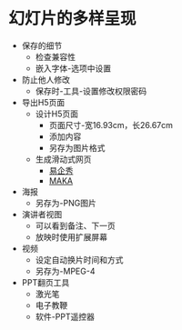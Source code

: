 # 幻灯片的多样呈现

* 保存的细节
    * 检查兼容性
    * 嵌入字体-选项中设置
* 防止他人修改
    * 保存时-工具-设置修改权限密码
* 导出H5页面
    * 设计H5页面
        * 页面尺寸-宽16.93cm，长26.67cm
        * 添加内容
        * 另存为图片格式
    * 生成滑动式网页
        * [易企秀](http://eqxiu.com/home)
        * [MAKA](http://maka.im)
* 海报
    * 另存为-PNG图片
* 演讲者视图
    * 可以看到备注、下一页
    * 放映时使用扩展屏幕
* 视频
    * 设定自动换片时间和方式
    * 另存为-MPEG-4
* PPT翻页工具
    * 激光笔
    * 电子教鞭
    * 软件-PPT遥控器